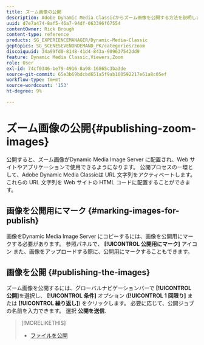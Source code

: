 ```yaml
---
title: ズーム画像の公開
description: Adobe Dynamic Media Classicからズーム画像を公開する方法を説明します。
uuid: d7e7a474-8af5-46a7-94df-063396f67554
contentOwner: Rick Brough
content-type: reference
products: SG_EXPERIENCEMANAGER/Dynamic-Media-Classic
geptopics: SG_SCENESEVENONDEMAND_PK/categories/zoom
discoiquuid: 34a99fd0-8148-41d4-843a-909637542dd9
feature: Dynamic Media Classic,Viewers,Zoom
role: User
exl-id: 74cf0346-be79-4916-8a98-16865c3ba3de
source-git-commit: 65e3b69bdcbd651a5f9ab100592217e61a8c05ef
workflow-type: tm+mt
source-wordcount: '153'
ht-degree: 9%

---
```


# ズーム画像の公開{#publishing-zoom-images}

公開すると、ズーム画像がDynamic Media Image Server に配置され、Web サイトやアプリケーションで使用できるようになります。 公開プロセスの一環として、Adobe Dynamic Media Classicは URL 文字列をアクティベートします。 これらの URL 文字列を Web サイトの HTML コードに配置することができます。

## 画像を公開用にマーク {#marking-images-for-publish}

画像をDynamic Media Image Server にコピーするには、画像を公開用にマークする必要があります。 参照パネルで、 **[!UICONTROL 公開用にマーク]** アイコン また、画像をアップロードする際に、公開用にマークすることもできます。

## 画像を公開 {#publishing-the-images}

ズーム画像を公開するには、グローバルナビゲーションバーで **[!UICONTROL 公開]**&#x200B;を選択し、 **[!UICONTROL 条件]** オプション (**[!UICONTROL 1 回限り]** または **[!UICONTROL 繰り返し]**) をクリックします。 必要に応じて、公開ジョブの名前を入力できます。 選択 **公開を送信**.

>[!MORELIKETHIS]
>
>* [ファイルを公開](publishing-files.md#publishing_files)


